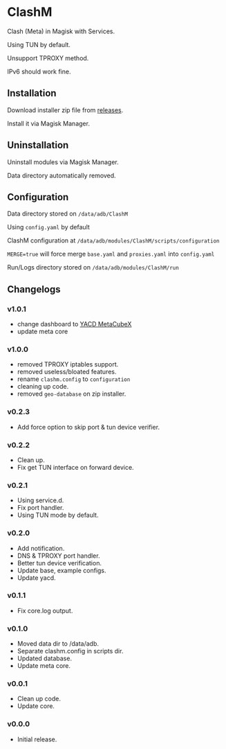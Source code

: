 # ClashM
Clash (Meta) in Magisk with Services.

Using TUN by default.

Unsupport TPROXY method.

IPv6 should work fine.


## Installation
Download installer zip file from [releases](https://github.com/adiprasetya/ClashM/releases).

Install it via Magisk Manager.

## Uninstallation
Uninstall modules via Magisk Manager.

Data directory automatically removed.

## Configuration
Data directory stored on `/data/adb/ClashM`

Using `config.yaml` by default

ClashM configuration at `/data/adb/modules/ClashM/scripts/configuration`

`MERGE=true` will force merge `base.yaml` and `proxies.yaml` into `config.yaml`

Run/Logs directory stored on `/data/adb/modules/ClashM/run`

## Changelogs
### v1.0.1
  - change dashboard to [YACD MetaCubeX](https://github.com/MetaCubeX/yacd)
  - update meta core

### v1.0.0
  - removed TPROXY iptables support.
  - removed useless/bloated features.
  - rename `clashm.config` to `configuration`
  - cleaning up code.
  - removed `geo-database` on zip installer.

### v0.2.3
  - Add force option to skip port & tun device verifier.

### v0.2.2
  - Clean up.
  - Fix get TUN interface on forward device.
  
### v0.2.1
  - Using service.d.
  - Fix port handler.
  - Using TUN mode by default.

### v0.2.0
  - Add notification.
  - DNS & TPROXY port handler.
  - Better tun device verification.
  - Update base, example configs.
  - Update yacd.

### v0.1.1
  - Fix core.log output.
  
### v0.1.0
  - Moved data dir to /data/adb.
  - Separate clashm.config in scripts dir.
  - Updated database.
  - Update meta core.
  
### v0.0.1
  - Clean up code.
  - Update core.

### v0.0.0
  - Initial release.

